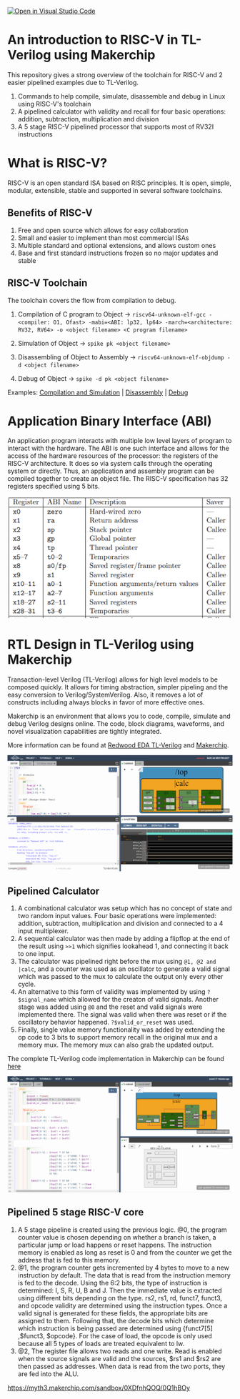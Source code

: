[![Open in Visual Studio Code](https://classroom.github.com/assets/open-in-vscode-f059dc9a6f8d3a56e377f745f24479a46679e63a5d9fe6f495e02850cd0d8118.svg)](https://classroom.github.com/online_ide?assignment_repo_id=5468091&assignment_repo_type=AssignmentRepo)

# An introduction to RISC-V in TL-Verilog using Makerchip

This repository gives a strong overview of the toolchain for RISC-V and 2 easier pipelined examples due to TL-Verilog.

1. Commands to help compile, simulate, disassemble and debug in Linux using RISC-V's toolchain
2. A pipelined calculator with validity and recall for four basic operations: addition, subtraction, multiplication and division
3. A 5 stage RISC-V pipelined processor that supports most of RV32I instructions

# What is RISC-V?
RISC-V is an open standard ISA based on RISC principles. It is open, simple, modular, extensible, stable and supported in several software toolchains.

## Benefits of RISC-V
1. Free and open source which allows for easy collaboration
2. Small and easier to implement than most commercial ISAs
5. Multiple standard and optional extensions, and allows custom ones
4. Base and first standard instructions frozen so no major updates and stable

## RISC-V Toolchain 
The toolchain covers the flow from compilation to debug.

1. Compilation of C program to Object ->
`riscv64-unknown-elf-gcc -<compiler: O1, Ofast> -mabi=<ABI: lp32, lp64> -march=<architecture: RV32, RV64> -o <object filename> <C program filename>`

2. Simulation of Object ->
`spike pk <object filename>`

3. Disassembling of Object to Assembly ->
`riscv64-unknown-elf-objdump -d <object filename>`

4. Debug of Object ->
`spike -d pk <object filename>`



Examples: [Compilation and Simulation](https://github.com/RISCV-MYTH-WORKSHOP/riscv_myth_workshop_aug21-varghese-rahul-1/blob/master/Day2/compile_simulate.PNG) |
[Disassembly](https://github.com/RISCV-MYTH-WORKSHOP/riscv_myth_workshop_aug21-varghese-rahul-1/blob/master/Day2/disassemble.PNG) |
[Debug](https://github.com/RISCV-MYTH-WORKSHOP/riscv_myth_workshop_aug21-varghese-rahul-1/blob/master/Day2/debug.png)

# Application Binary Interface (ABI)

An application program interacts with multiple low level layers of program to interact with the hardware. The ABI is one such interface and allows for the access of the hardware resources of the processor: the registers of the RISC-V architecture. It does so via system calls through the operating system or directly. Thus, an application and assembly program can be compiled together to create an object file. The RISC-V specification has 32 registers specified using 5 bits.

![This is an image](https://github.com/RISCV-MYTH-WORKSHOP/riscv_myth_workshop_aug21-varghese-rahul-1/blob/master/Day2/ABI.PNG)

# RTL Design in TL-Verilog using Makerchip

Transaction-level Verilog (TL-Verilog) allows for high level models to be composed quickly. It allows for timing abstraction, simpler pipeling and the easy conversion to Verilog/SystemVerilog. Also, it removes a lot of constructs including always blocks in favor of more effective ones. 

Makerchip is an environment that allows you to code, compile, simulate and debug Verilog designs online. The code, block diagrams, waveforms, and novel visualization capabilities are tightly integrated.

More information can be found at [Redwood EDA TL-Verilog](https://www.redwoodeda.com/tl-verilog) and [Makerchip](https://www.makerchip.com/).

![This is an image](https://github.com/RISCV-MYTH-WORKSHOP/riscv_myth_workshop_aug21-varghese-rahul-1/blob/master/Day2/makerchip.PNG)

## Pipelined Calculator 

1. A combinational calculator was setup which has no concept of state and two random input values. Four basic operations were implemented: addition, subtraction, multiplication and division and connected to a 4 input multiplexer.
2. A sequential calculator was then made by adding a flipflop at the end of the result using `>>1` which signifies lookahead 1, and connecting it back to one input. 
3. The calculator was pipelined right before the mux using `@1, @2 and |calc`, and a counter was used as an oscillator to generate a valid signal which was passed to the mux to calculate the output only every other cycle. 
4. An alternative to this form of validity was implemented by using `?$signal_name` which allowed for the creaton of valid signals. Another stage was added using `@0` and the reset and valid signals were implemented there. The signal was valid when there was reset or if the oscillatory behavior happened. `?$valid_or_reset` was used. 
5. Finally, single value memory functionality was added by extending the op code to 3 bits to support memory recall in the original mux and a memory mux. The memory mux can also grab the updated output.

The complete TL-Verilog code implementation in Makerchip can be found [here](https://myth3.makerchip.com/sandbox/0XDfnhQOQ/0BghPjx#)

![This is an image](https://github.com/RISCV-MYTH-WORKSHOP/riscv_myth_workshop_aug21-varghese-rahul-1/blob/master/Day2/calculator.PNG)

## Pipelined 5 stage RISC-V core

1. A 5 stage pipeline is created using the previous logic. @0, the program counter value is chosen depending on whether a branch is taken, a particular jump or load happens or reset happens. The instruction memory is enabled as long as reset is 0 and from the counter we get the address that is fed to this memory.
2. @1, the program counter gets incremented by 4 bytes to move to a new instruction by default. The data that is read from the instruction memory is fed to the decode. Using the 6:2 bits, the type of instruction is determined: I, S, R, U, B and J. Then the immediate value is extracted using different bits depending on the type. rs2, rs1, rd, funct7, funct3, and opcode validity are determined using the instruction types. Once a valid signal is generated for these fields, the appropriate bits are assigned to them. Following that, the decode bits which determine which instruction is being passed are determined using {funct7[5] ,$funct3, $opcode}. For the case of load, the opcode is only used because all 5 types of loads are treated equivalent to lw. 
3. @2, The register file allows two reads and one write. Read is enabled when the source signals are valid and the sources, $rs1 and $rs2 are then passed as addresses. When data is read from the two ports, they are fed into the ALU.










https://myth3.makerchip.com/sandbox/0XDfnhQOQ/0Q1hBOy















